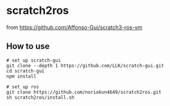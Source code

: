 # scratch2ros
from https://github.com/Affonso-Gui/scratch3-ros-vm

## How to use

```
# set up scratch-gui
git clone --depth 1 https://github.com/LLK/scratch-gui.git
cd scratch-gui
npm install

# set up ros
git clone https://github.com/noriokun4649/scratch2ros.git
sh scratch2ros/install.sh
```
